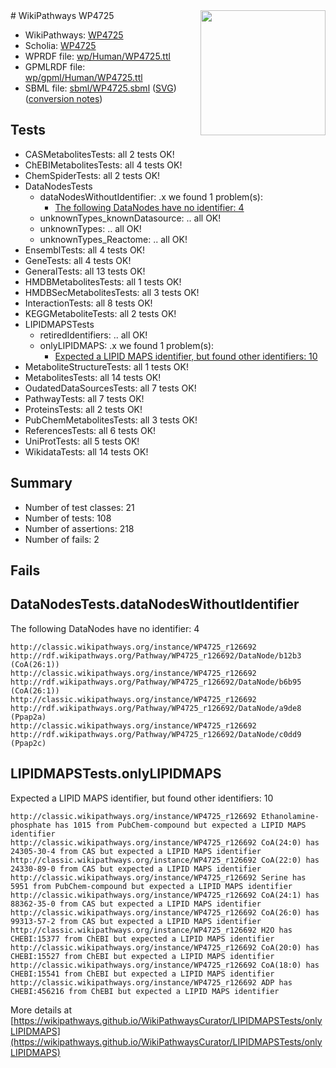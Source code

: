 <img style="float: right; width: 200px" src="../logo.png" />
# WikiPathways WP4725

* WikiPathways: [WP4725](https://identifiers.org/wikipathways:WP4725)
* Scholia: [WP4725](https://scholia.toolforge.org/wikipathways/WP4725)
* WPRDF file: [wp/Human/WP4725.ttl](../wp/Human/WP4725.ttl)
* GPMLRDF file: [wp/gpml/Human/WP4725.ttl](../wp/gpml/Human/WP4725.ttl)
* SBML file: [sbml/WP4725.sbml](../sbml/WP4725.sbml) ([SVG](../sbml/WP4725.svg)) ([conversion notes](../sbml/WP4725.txt))

## Tests
* CASMetabolitesTests: all 2 tests OK!
* ChEBIMetabolitesTests: all 4 tests OK!
* ChemSpiderTests: all 2 tests OK!
* DataNodesTests
    * dataNodesWithoutIdentifier: .x we found 1 problem(s):
        * [The following DataNodes have no identifier: 4](#d2d32fa3)
    * unknownTypes_knownDatasource: .. all OK!
    * unknownTypes: .. all OK!
    * unknownTypes_Reactome: .. all OK!
* EnsemblTests: all 4 tests OK!
* GeneTests: all 4 tests OK!
* GeneralTests: all 13 tests OK!
* HMDBMetabolitesTests: all 1 tests OK!
* HMDBSecMetabolitesTests: all 3 tests OK!
* InteractionTests: all 8 tests OK!
* KEGGMetaboliteTests: all 2 tests OK!
* LIPIDMAPSTests
    * retiredIdentifiers: .. all OK!
    * onlyLIPIDMAPS: .x we found 1 problem(s):
        * [Expected a LIPID MAPS identifier, but found other identifiers: 10](#d0bfb678)
* MetaboliteStructureTests: all 1 tests OK!
* MetabolitesTests: all 14 tests OK!
* OudatedDataSourcesTests: all 7 tests OK!
* PathwayTests: all 7 tests OK!
* ProteinsTests: all 2 tests OK!
* PubChemMetabolitesTests: all 3 tests OK!
* ReferencesTests: all 6 tests OK!
* UniProtTests: all 5 tests OK!
* WikidataTests: all 14 tests OK!


## Summary

* Number of test classes: 21
* Number of tests: 108
* Number of assertions: 218
* Number of fails: 2

## Fails

<a name="d2d32fa3" />

## DataNodesTests.dataNodesWithoutIdentifier

The following DataNodes have no identifier: 4
```
http://classic.wikipathways.org/instance/WP4725_r126692 http://rdf.wikipathways.org/Pathway/WP4725_r126692/DataNode/b12b3 (CoA(26:1))
http://classic.wikipathways.org/instance/WP4725_r126692 http://rdf.wikipathways.org/Pathway/WP4725_r126692/DataNode/b6b95 (CoA(26:1))
http://classic.wikipathways.org/instance/WP4725_r126692 http://rdf.wikipathways.org/Pathway/WP4725_r126692/DataNode/a9de8 (Ppap2a)
http://classic.wikipathways.org/instance/WP4725_r126692 http://rdf.wikipathways.org/Pathway/WP4725_r126692/DataNode/c0dd9 (Ppap2c)
```

<a name="d0bfb678" />

## LIPIDMAPSTests.onlyLIPIDMAPS

Expected a LIPID MAPS identifier, but found other identifiers: 10
```
http://classic.wikipathways.org/instance/WP4725_r126692 Ethanolamine-phosphate has 1015 from PubChem-compound but expected a LIPID MAPS identifier
http://classic.wikipathways.org/instance/WP4725_r126692 CoA(24:0) has 24305-30-4 from CAS but expected a LIPID MAPS identifier
http://classic.wikipathways.org/instance/WP4725_r126692 CoA(22:0) has 24330-89-0 from CAS but expected a LIPID MAPS identifier
http://classic.wikipathways.org/instance/WP4725_r126692 Serine has 5951 from PubChem-compound but expected a LIPID MAPS identifier
http://classic.wikipathways.org/instance/WP4725_r126692 CoA(24:1) has 88362-35-0 from CAS but expected a LIPID MAPS identifier
http://classic.wikipathways.org/instance/WP4725_r126692 CoA(26:0) has 99313-57-2 from CAS but expected a LIPID MAPS identifier
http://classic.wikipathways.org/instance/WP4725_r126692 H2O has CHEBI:15377 from ChEBI but expected a LIPID MAPS identifier
http://classic.wikipathways.org/instance/WP4725_r126692 CoA(20:0) has CHEBI:15527 from ChEBI but expected a LIPID MAPS identifier
http://classic.wikipathways.org/instance/WP4725_r126692 CoA(18:0) has CHEBI:15541 from ChEBI but expected a LIPID MAPS identifier
http://classic.wikipathways.org/instance/WP4725_r126692 ADP has CHEBI:456216 from ChEBI but expected a LIPID MAPS identifier
```

More details at [https://wikipathways.github.io/WikiPathwaysCurator/LIPIDMAPSTests/onlyLIPIDMAPS](https://wikipathways.github.io/WikiPathwaysCurator/LIPIDMAPSTests/onlyLIPIDMAPS)

